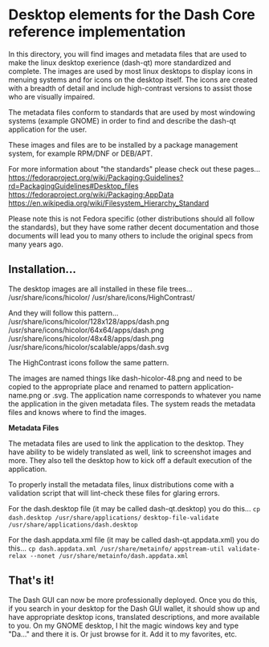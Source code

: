 # Desktop elements for the Dash Core reference implementation

In this directory, you will find images and metadata files that are used to
make the linux desktop exerience (dash-qt) more standardized and complete. The
images are used by most linux desktops to display icons in menuing systems and
for icons on the desktop itself. The icons are created with a breadth of detail
and include high-contrast versions to assist those who are visually impaired.

The metadata files conform to standards that are used by most windowing systems
(example GNOME) in order to find and describe the dash-qt application for the
user.

These images and files are to be installed by a package management system, for
example RPM/DNF or DEB/APT.

For more information about "the standards" please check out these pages...
https://fedoraproject.org/wiki/Packaging:Guidelines?rd=PackagingGuidelines#Desktop_files
https://fedoraproject.org/wiki/Packaging:AppData
https://en.wikipedia.org/wiki/Filesystem_Hierarchy_Standard

Please note this is not Fedora specific (other distributions should all follow
the standards), but they have some rather decent documentation and those
documents will lead you to many others to include the original specs from many
years ago.

## Installation...

The desktop images are all installed in these file trees...
/usr/share/icons/hicolor/
/usr/share/icons/HighContrast/

And they will follow this pattern...
/usr/share/icons/hicolor/128x128/apps/dash.png
/usr/share/icons/hicolor/64x64/apps/dash.png
/usr/share/icons/hicolor/48x48/apps/dash.png
/usr/share/icons/hicolor/scalable/apps/dash.svg

The HighContrast icons follow the same pattern.

The images are named things like dash-hicolor-48.png and need to be copied to
the appropriate place and renamed to pattern application-name.png or .svg. The
application name corresponds to whatever you name the application in the given
metadata files. The system reads the metadata files and knows where to find the
images.

**Metadata Files**

The metadata files are used to link the application to the desktop. They have
ability to be widely translated as well, link to screenshot images and more.
They also tell the desktop how to kick off a default execution of the
application.

To properly install the metadata files, linux distributions come with a
validation script that will lint-check these files for glaring errors.

For the dash.desktop file (it may be called dash-qt.desktop) you do this...
`cp dash.desktop /usr/share/applications/`
`desktop-file-validate /usr/share/applications/dash.desktop`

For the dash.appdata.xml file (it may be called dash-qt.appdata.xml) you do this...
`cp dash.appdata.xml /usr/share/metainfo/`
`appstream-util validate-relax --nonet /usr/share/metainfo/dash.appdata.xml`

## That's it!

The Dash GUI can now be more professionally deployed. Once you do this, if you
search in your desktop for the Dash GUI wallet, it should show up and have
appropriate desktop icons, translated descriptions, and more available to you.
On my GNOME desktop, I hit the magic windows key and type "Da..." and there it
is. Or just browse for it. Add it to my favorites, etc.
